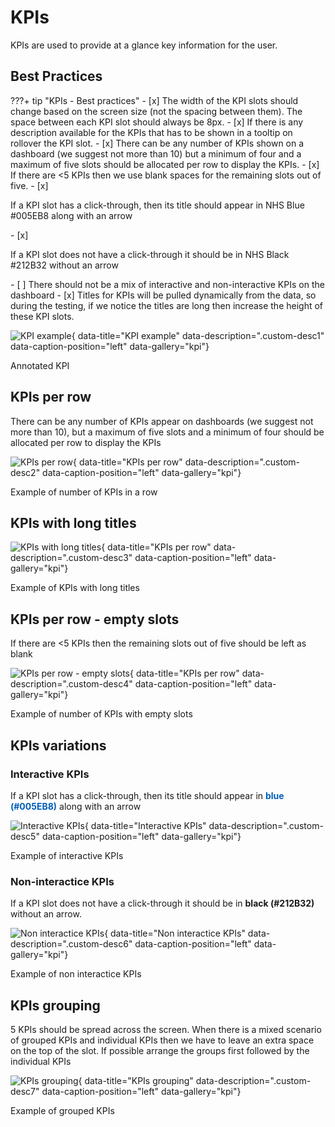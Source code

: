 # KPIs
KPIs are used to provide at a glance key information for the user.

## Best Practices

???+ tip "KPIs - Best practices"
    - [x] The width of the KPI slots should change based on the screen size (not the spacing between them). The space between each KPI slot should always be 8px.
    - [x] If there is any description available for the KPIs that has to be shown in a tooltip on rollover the KPI slot.
    - [x] There can be any number of KPIs shown on a dashboard (we suggest not more than 10) but a minimum of four and a maximum of five slots should be allocated per row to display the KPIs.
    - [x] If there are <5 KPIs then we use blank spaces for the remaining slots out of five.
    - [x] <p class="inline-container">If a KPI slot has a click-through, then its title should appear in NHS Blue <span class="inline-container-pill" style="--colour: #005EB8;"><span class="inline-colour-square" style="--colour: #005EB8; width: 15px; height: 15px"></span>#005EB8</span> along with an arrow</p>
    - [x] <p class="inline-container">If a KPI slot does not have a click-through it should be in NHS Black <span class="inline-container-pill" style="--colour: #212B32;"><span class="inline-colour-square" style="--colour: #212B32; width: 15px; height: 15px"></span>#212B32</span> without an arrow</p>
    - [ ] There should not be a mix of interactive and non-interactive KPIs on the dashboard
    - [x] Titles for KPIs will be pulled dynamically from the data, so during the testing, if we notice the titles are long then increase the height of these KPI slots.

![KPI example](../../images/KPI_annotated.png){ data-title="KPI example" data-description=".custom-desc1" data-caption-position="left" data-gallery="kpi"}
<div class="glightbox-desc custom-desc1">
Annotated KPI
</div>


## KPIs per row
There can be any number of KPIs appear on dashboards (we suggest not more than 10), but a maximum of five slots and a minimum of four should be allocated per row to display the KPIs

![KPIs per row](../../images/KPI_row.png){ data-title="KPIs per row" data-description=".custom-desc2" data-caption-position="left" data-gallery="kpi"}
<div class="glightbox-desc custom-desc2">
Example of number of KPIs in a row
</div>

## KPIs with long titles

![KPIs with long titles](../../images/KPI_long_titles.png){ data-title="KPIs per row" data-description=".custom-desc3" data-caption-position="left" data-gallery="kpi"}
<div class="glightbox-desc custom-desc3">
Example of KPIs with long titles
</div>

## KPIs per row - empty slots

If there are <5 KPIs then the remaining slots out of five should be left as blank

![KPIs per row - empty slots](../../images/KPI_row_empty.png){ data-title="KPIs per row" data-description=".custom-desc4" data-caption-position="left" data-gallery="kpi"}
<div class="glightbox-desc custom-desc4">
Example of number of KPIs with empty slots
</div>

## KPIs variations

### Interactive KPIs
If a KPI slot has a click-through, then its title should appear in <font color="#005EB8">**blue (#005EB8)**</font> along with an arrow

![Interactive KPIs](../../images/KPI_row.png){ data-title="Interactive KPIs" data-description=".custom-desc5" data-caption-position="left" data-gallery="kpi"}
<div class="glightbox-desc custom-desc5">
Example of interactive KPIs
</div>

### Non-interactice KPIs
If a KPI slot does not have a click-through it should be in **black (#212B32)** without an arrow.

![Non interactice KPIs](../../images/KPI_variations_black.png){ data-title="Non interactice KPIs" data-description=".custom-desc6" data-caption-position="left" data-gallery="kpi"}
<div class="glightbox-desc custom-desc6">
Example of non interactice KPIs
</div>

## KPIs grouping
5 KPIs should be spread across the screen. When there is a mixed scenario of grouped KPIs and individual KPIs then we have to leave an extra space on the top of the slot.
If possible arrange the groups first followed by the individual KPIs

![KPIs grouping](../../images/KPI_grouping.png){ data-title="KPIs grouping" data-description=".custom-desc7" data-caption-position="left" data-gallery="kpi"}
<div class="glightbox-desc custom-desc7">
Example of grouped KPIs
</div>

